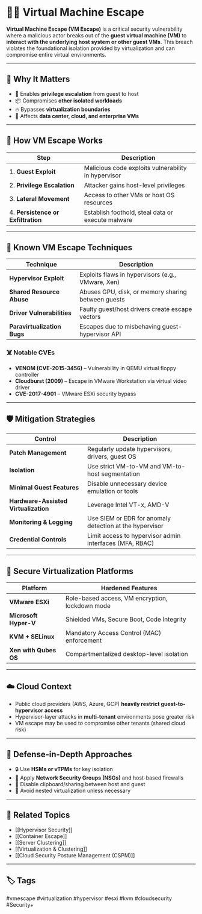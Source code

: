 # 🏃‍♂️ Virtual Machine Escape

**Virtual Machine Escape (VM Escape)** is a critical security vulnerability where a malicious actor breaks out of the **guest virtual machine (VM)** to **interact with the underlying host system or other guest VMs**. This breach violates the foundational isolation provided by virtualization and can compromise entire virtual environments.

---

## 🎯 Why It Matters

- 🚨 Enables **privilege escalation** from guest to host
- 📦 Compromises **other isolated workloads**
- 🔥 Bypasses **virtualization boundaries**
- 🧱 Affects **data center, cloud, and enterprise VMs**

---

## 🧱 How VM Escape Works

| Step                         | Description                                               |
|------------------------------|-----------------------------------------------------------|
| 1. **Guest Exploit**          | Malicious code exploits vulnerability in hypervisor       |
| 2. **Privilege Escalation**   | Attacker gains host-level privileges                     |
| 3. **Lateral Movement**       | Access to other VMs or host OS resources                 |
| 4. **Persistence or Exfiltration** | Establish foothold, steal data or execute malware   |

---

## 🧪 Known VM Escape Techniques

| Technique               | Description                                           |
|-------------------------|-------------------------------------------------------|
| **Hypervisor Exploit**  | Exploits flaws in hypervisors (e.g., VMware, Xen)     |
| **Shared Resource Abuse**| Abuses GPU, disk, or memory sharing between guests   |
| **Driver Vulnerabilities**| Faulty guest/host drivers create escape vectors     |
| **Paravirtualization Bugs**| Escapes due to misbehaving guest-hypervisor API     |

### ☠️ Notable CVEs

- **VENOM (CVE-2015-3456)** – Vulnerability in QEMU virtual floppy controller
- **Cloudburst (2009)** – Escape in VMware Workstation via virtual video driver
- **CVE-2017-4901** – VMware ESXi security bypass

---

## 🛡️ Mitigation Strategies

| Control                  | Description                                             |
|--------------------------|---------------------------------------------------------|
| **Patch Management**     | Regularly update hypervisors, drivers, guest OS         |
| **Isolation**            | Use strict VM-to-VM and VM-to-host segmentation         |
| **Minimal Guest Features**| Disable unnecessary device emulation or tools         |
| **Hardware-Assisted Virtualization**| Leverage Intel VT-x, AMD-V                  |
| **Monitoring & Logging** | Use SIEM or EDR for anomaly detection at the hypervisor |
| **Credential Controls**  | Limit access to hypervisor admin interfaces (MFA, RBAC) |

---

## 🧰 Secure Virtualization Platforms

| Platform              | Hardened Features                              |
|------------------------|------------------------------------------------|
| **VMware ESXi**         | Role-based access, VM encryption, lockdown mode|
| **Microsoft Hyper-V**   | Shielded VMs, Secure Boot, Code Integrity      |
| **KVM + SELinux**       | Mandatory Access Control (MAC) enforcement     |
| **Xen with Qubes OS**   | Compartmentalized desktop-level isolation      |

---

## ☁️ Cloud Context

- Public cloud providers (AWS, Azure, GCP) **heavily restrict guest-to-hypervisor access**
- Hypervisor-layer attacks in **multi-tenant** environments pose greater risk
- VM escape may be used to compromise other tenants (shared cloud risk)

---

## 🧩 Defense-in-Depth Approaches

- 🔒 Use **HSMs or vTPMs** for key isolation
- 🧱 Apply **Network Security Groups (NSGs)** and host-based firewalls
- 🛑 Disable clipboard/sharing between host and guest
- 🚫 Avoid nested virtualization unless necessary

---

## 📎 Related Topics

- [[Hypervisor Security]]
- [[Container Escape]]
- [[Server Clustering]]
- [[Virtualization & Clustering]]
- [[Cloud Security Posture Management (CSPM)]]

---

## 🏷 Tags

#vmescape #virtualization #hypervisor #esxi #kvm #cloudsecurity #Security+

